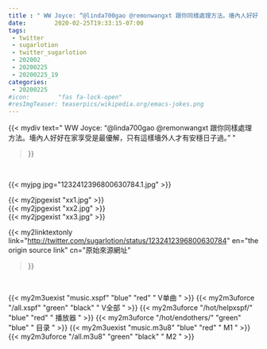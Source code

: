 ```yaml
---
title : " WW Joyce: “@linda700gao @remonwangxt 跟你同樣處理方法。墻內人好好在家享受是最優解，只有這樣墻外人才有安穩日子過。”  "
date:        2020-02-25T19:33:15-07:00
tags:
 - twitter
 - sugarlotion
 - twitter_sugarlotion
 - 202002
 - 20200225
 - 20200225_19
categories:
 - 20200225
#icon:        "fas fa-lock-open"
#resImgTeaser: teaserpics/wikipedia.org/emacs-jokes.png
---
```


{{< mydiv text=" WW Joyce: “@linda700gao @remonwangxt 跟你同樣處理方法。墻內人好好在家享受是最優解，只有這樣墻外人才有安穩日子過。”  "
>}}
<br>


 {{< myjpg jpg="1232412396800630784.1.jpg" >}}<br> 

{{< my2jpgexist "xx1.jpg" >}}<br>
{{< my2jpgexist "xx2.jpg" >}}<br>
{{< my2jpgexist "xx3.jpg" >}}<br>


{{< my2linktextonly link="http://twitter.com/sugarlotion/status/1232412396800630784"
en="the origin source link" cn="原始來源網址"
>}}


<br>

{{< my2m3uexist "music.xspf"        "blue"   "red"    " V单曲 " >}} {{< my2m3uforce "/all.xspf"         "green"  "black"  " V全部 " >}} {{< my2m3uforce "/hot/helpxspf/"    "blue"   "red"    " 播放器 " >}} {{< my2m3uforce "/hot/endothers/"   "green"  "blue"   " 目录 " >}} {{< my2m3uexist "music.m3u8"        "blue"   "red"    " M1 " >}} {{< my2m3uforce "/all.m3u8"         "green"  "black"  " M2 " >}} 
